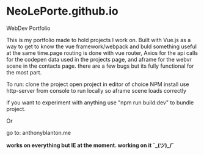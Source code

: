 # NeoLePorte.github.io
WebDev Portfolio

This is my portfolio made to hold projects I work on. Built with Vue.js as a way to get to know the vue framework/webpack
and buld something useful at the same time.page routing is done with vue router,  Axios for the api calls for the codepen data used in the projects page, and aframe for the webvr scene in the contacts page. there are a few bugs but its fully functional for the most part.

To run: 
clone the project
open project in editor of choice
NPM install
use http-server from console to run locally so aframe scene loads correctly

if you want to experiment with anything use "npm run build:dev" to bundle project.

Or

go to: anthonyblanton.me

**works on everything but IE at the moment. working on it ¯\_(ツ)_/¯**